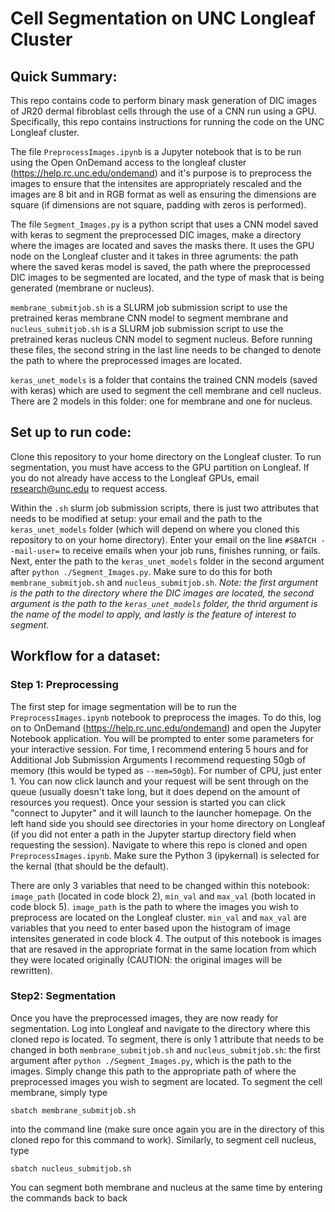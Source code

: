 Cell Segmentation on UNC Longleaf Cluster
================
## Quick Summary:
This repo contains code to perform binary mask generation of DIC images of JR20 dermal fibroblast cells through the use of a CNN run using a GPU. Specifically, this repo contains instructions for running the code on the UNC Longleaf cluster. 

The file `PreprocessImages.ipynb` is a Jupyter notebook that is to be run using the Open OnDemand access to the longleaf cluster (<https://help.rc.unc.edu/ondemand>) and it's purpose is to preprocess the images to ensure that the intensites are appropriately rescaled and the images are 8 bit and in RGB format as well as ensuring the dimensions are square (if dimensions are not square, padding with zeros is performed).

The file `Segment_Images.py` is a python script that uses a CNN model saved with keras to segment the preprocessed DIC images, make a directory where the images are located and saves the masks there. It uses the GPU node on the Longleaf cluster and it takes in three agruments: the path where the saved keras model is saved, the path where the preprocessed DIC images to be segmented are located, and the type of mask that is being generated (membrane or nucleus).

`membrane_submitjob.sh` is a SLURM job submission script to use the pretrained keras membrane CNN model to segment membrane and `nucleus_submitjob.sh` is a SLURM job submission script to use the pretrained keras nucleus CNN model to segment nucleus. Before running these files, the second string in the last line needs to be changed to denote the path to where the preprocessed images are located.

`keras_unet_models` is a folder that contains the trained CNN models (saved with keras) which are used to segment the cell membrane and cell nucleus. There are 2 models in this folder: one for membrane and one for nucleus.

## Set up to run code:
Clone this repository to your home directory on the Longleaf cluster. To run segmentation, you must have access to the GPU partition on Longleaf. If you do not already have access to the Longleaf GPUs, email research@unc.edu to request access.

Within the `.sh` slurm job submission scripts, there is just two attributes that needs to be modified at setup: your email and the path to the `keras_unet_models` folder (which will depend on where you cloned this repository to on your home directory). Enter your email on the line `#SBATCH --mail-user=` to receive emails when your job runs, finishes running, or fails. Next, enter the path to the `keras_unet_models` folder in the second argument after `python ./Segment_Images.py`. Make sure to do this for both `membrane_submitjob.sh` and `nucleus_submitjob.sh`. *Note: the first argument is the path to the directory where the DIC images are located, the second argument is the path to the `keras_unet_models` folder, the thrid argument is the name of the model to apply, and lastly is the feature of interest to segment.*

## Workflow for a dataset:
### Step 1: Preprocessing

The first step for image segmentation will be to run the `PreprocessImages.ipynb` notebook to preprocess the images. To do this, log on to OnDemand (<https://help.rc.unc.edu/ondemand>) and open the Jupyter Notebook application. You will be prompted to enter some parameters for your interactive session. For time, I recommend entering 5 hours and for Additional Job Submission Arguments I recommend requesting 50gb of memory (this would be typed as `--mem=50gb`). For number of CPU, just enter 1. You can now click launch and your request will be sent through on the queue (usually doesn't take long, but it does depend on the amount of resources you request). Once your session is started you can click "connect to Jupyter" and it will launch to the launcher homepage. On the left hand side you should see directories in your home directory on Longleaf (if you did not enter a path in the Jupyter startup directory field when requesting the session). Navigate to where this repo is cloned and open `PreprocessImages.ipynb`. Make sure the Python 3 (ipykernal) is selected for the kernal (that should be the default).

There are only 3 variables that need to be changed within this notebook: `image_path` (located in code block 2), `min_val` and `max_val` (both located in code block 5). `image_path` is the path to where the images you wish to preprocess are located on the Longleaf cluster. `min_val` and `max_val` are variables that you need to enter based upon the histogram of image intensites generated in code block 4. The output of this notebook is images that are resaved in the appropriate format in the same location from which they were located originally (CAUTION: the original images will be rewritten).

### Step2: Segmentation

Once you have the preprocessed images, they are now ready for segmentation. Log into Longleaf and navigate to the directory where this cloned repo is located. To segment, there is only 1 attribute that needs to be changed in both `membrane_submitjob.sh` and `nucleus_submitjob.sh`: the first argument after `python ./Segment_Images.py`, which is the path to the images. Simply change this path to the appropriate path of where the preprocessed images you wish to segment are located. To segment the cell membrane, simply type 

```
sbatch membrane_submitjob.sh
``` 

into the command line (make sure once again you are in the directory of this cloned repo for this command to work). Similarly, to segment cell nucleus, type

```
sbatch nucleus_submitjob.sh
```

 You can segment both membrane and nucleus at the same time by entering the commands back to back



